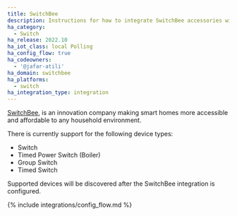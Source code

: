 ```yaml
---
title: SwitchBee
description: Instructions for how to integrate SwitchBee accessories within Home Assistant.
ha_category:
  - Switch
ha_release: 2022.10
ha_iot_class: local Polling
ha_config_flow: true
ha_codeowners:
  - '@jafar-atili'
ha_domain: switchbee
ha_platforms:
  - switch
ha_integration_type: integration
---
```


[SwitchBee](https://www.switchbee.com), is an innovation company making smart homes more accessible and affordable to any household environment.

There is currently support for the following device types:

- Switch 
- Timed Power Switch (Boiler)
- Group Switch
- Timed Switch

Supported devices will be discovered after the SwitchBee integration is configured.

{% include integrations/config_flow.md %}
